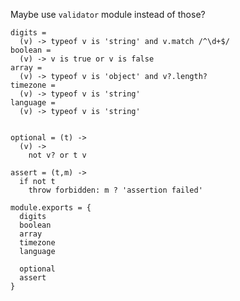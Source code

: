 Maybe use `validator` module instead of those?

    digits =
      (v) -> typeof v is 'string' and v.match /^\d+$/
    boolean =
      (v) -> v is true or v is false
    array =
      (v) -> typeof v is 'object' and v?.length?
    timezone =
      (v) -> typeof v is 'string'
    language =
      (v) -> typeof v is 'string'


    optional = (t) ->
      (v) ->
        not v? or t v

    assert = (t,m) ->
      if not t
        throw forbidden: m ? 'assertion failed'

    module.exports = {
      digits
      boolean
      array
      timezone
      language

      optional
      assert
    }
